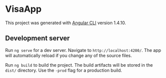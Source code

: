 # VisaApp

This project was generated with [Angular CLI](https://github.com/angular/angular-cli) version 1.4.10.

## Development server

Run `ng serve` for a dev server. Navigate to `http://localhost:4200/`. The app will automatically reload if you change any of the source files.


Run `ng build` to build the project. The build artifacts will be stored in the `dist/` directory. Use the `-prod` flag for a production build.
